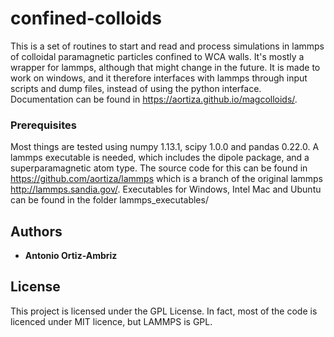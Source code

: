 # confined-colloids

This is a set of routines to start and read and process simulations in lammps of colloidal paramagnetic particles confined to WCA walls. It's mostly a wrapper for lammps, although that might change in the future. It is made to work on windows, and it therefore interfaces with lammps through input scripts and dump files, instead of using the python interface. 
Documentation can be found in https://aortiza.github.io/magcolloids/.

### Prerequisites
Most things are tested using numpy 1.13.1, scipy 1.0.0 and pandas 0.22.0. A lammps executable is needed, which includes the dipole package, and a superparamagnetic atom type. The source code for this can be found in https://github.com/aortiza/lammps which is a branch of the original lammps http://lammps.sandia.gov/. Executables for Windows, Intel Mac and Ubuntu can be found in the folder lammps_executables/


## Authors

* **Antonio Ortiz-Ambriz** 

## License

This project is licensed under the GPL License. In fact, most of the code is licenced under MIT licence, but LAMMPS is GPL. 
